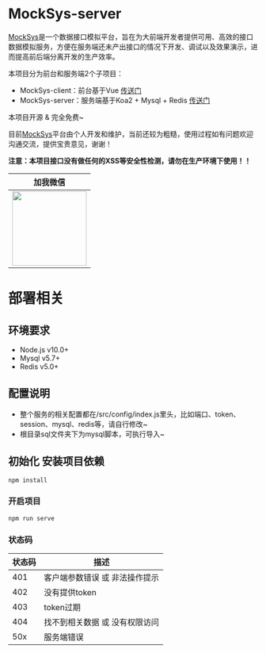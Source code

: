 # MockSys-server
[MockSys](https://www.mocksys.com/)是一个数据接口模拟平台，旨在为大前端开发者提供可用、高效的接口数据模拟服务，方便在服务端还未产出接口的情况下开发、调试以及效果演示，进而提高前后端分离开发的生产效率。

本项目分为前台和服务端2个子项目：
* MockSys-client：前台基于Vue [传送门](https://github.com/cfz1005/vue-element-mocksys)
* MockSys-server：服务端基于Koa2 + Mysql + Redis [传送门](https://github.com/cfz1005/vue-element-mocksys-server)

本项目开源 & 完全免费~

目前[MockSys](https://www.mocksys.com/)平台由个人开发和维护，当前还较为粗糙，使用过程如有问题欢迎沟通交流，提供宝贵意见，谢谢！

**注意：本项目接口没有做任何的XSS等安全性检测，请勿在生产环境下使用！！**

|加我微信|
|:--:|
|<img src="https://www.mocksys.com/docs/assets/img/wx.jpg" alt="" width="150">|


# 部署相关
## 环境要求
* Node.js v10.0+
* Mysql v5.7+
* Redis v5.0+

## 配置说明
* 整个服务的相关配置都在/src/config/index.js里头，比如端口、token、session、mysql、redis等，请自行修改~
* 根目录sql文件夹下为mysql脚本，可执行导入~


## 初始化 安装项目依赖
```
npm install
```

### 开启项目
```
npm run serve
```


### 状态码
|状态码|描述|
|--|--|
|401|客户端参数错误 或 非法操作提示|
|402|没有提供token|
|403|token过期|
|404|找不到相关数据 或 没有权限访问|
|50x|服务端错误|